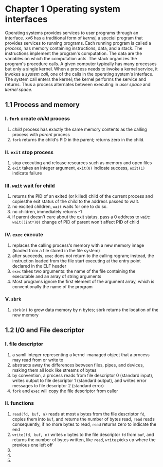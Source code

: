 # Chapter 1 Operating system interfaces
Operating systems provides services to user programs through an interface. xv6 has a traditional form of *kernel*, a special program that provides services to running programs. Each running program is called a *process*, has memory containing instructions, data, and a stack. The instructions implement the program's computation. The data are the variables on which the computation acts. The stack organizes the program's procedure calls. A given computer typically has many processes but only a single kernel.
When a process needs to invoke a kernel service, it invokes a *system call*, one of the calls in the operating system's interface. The system call enters the kernel; the kernel performs the service and returns. Thus a process alternates between executing in *user space* and *kernel space*.

## 1.1 Process and memory
### I. `fork` create *child* process
1. *child* process has exactly the same memory contents as the calling process with *parent* process
2. `fork` returns the child's PID in the parent; returns zero in the child.
### II. `exit` stop process
1. stop executing and release resources such as memory and open files
2. `exit` takes an integer argument, `exit(0)` indicate success, `exit(1)` indicate failure
### III. `wait` wait for child
1. returns the PID of an exited (or killed) child of the current process and copiesthe exit status of the child to the address passed to wait.
2. no excited children, `wait` waits for one to do so.
3. no children, immediately returns -1
4. if parent doesn't care about the exit status, pass a 0 address to `wait`: `wait((int*)0)`
change of PID of parent won't affect PID of child
### IV.  `exec` execute
1. replaces the calling process's memory with a new memory image (loaded from a file stored in the file system)
2. after succeeds, `exec` does not return to the calling rogram; instead, the instruction loaded from the file start executing at the entry point declared in the ELF header
3. `exec` takes two arguments: the name of the file containing the executable and an array of string arguments
4. Most programs ignore the first element of the argument array, which is conventionally the name of the program
### V. `sbrk`
1. `sbrk(n)` to grow data memory by n bytes; sbrk returns the location of the new memory

## 1.2 I/O and File descriptor
### I. file descriptor
1. a samll integer representing a kernel-managed object that a process may read from or write to
2. abstracts away the differences between files, pipes, and devices, making them all look like streams of bytes
3. by convention, a process reads from file descriptor 0 (standard input), writes output to file descriptor 1 (standard output), and writes error messages to file descriptor 2 (standard error)
4. `fork` and `exec` will copy the file descriptor from caller
### II. functions
1. `read(fd, buf, n)` reads at most `n` bytes from the file descriptor `fd`, copies them into `buf`, and returns the number of bytes read, `read` reads consequently, if no more bytes to read, `read` returns zero to indicate the end
2. `write(fd, buf, n)` writes `n` bytes to the file descriptor `fd` from `buf`, and returns the number of bytes written, like `read`, `write` picks up where the previous one left off
3. 
4. 
5. 
